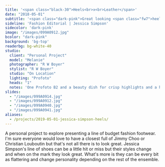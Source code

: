 ```yaml
---
title: '<span class="black-30">Heels<br>x<br>Leather</span>'
date: "2018-05-01"
subtitle: '<span class="dark-pink">Great looking <span class="fw7">heels</span> in context</span>'
sideline: 'Fashion Editorial | Jessica Simpson'
sidecolor: 'dark-pink'
image: "/images/099A0912.jpg"
bcolor: "dark-pink"
background: 'bg-top'
readerbg: bg-white-40
studio:
  client: "Personal Project"
  model: "Melanie"
  photographer: "R W Boyer"
  stylist: "R W Boyer"
  studio: "On Location"
  lighting: "Profoto"
  heads: "1"
  notes: 'One Profoto B2 and a beauty dish for crisp highlights and a harder edge.'
slides:
  - "/images/099A0914.jpg"
  - "/images/099A0912.jpg"
  - "/images/099A0940.jpg"
  - "/images/099A0941.jpg"
aliases:
  - /projects/2019-05-01-jessica-simpson-heels/
---
```

A personal project to explore presenting a line of budget fashion footwear. I'm sure everyone would love to have a closest full of Jimmy Choo or Christian Louboutin but that's not all there is to look great. Jessica Simpson's line of shoes can be a little hit or miss but their styles change and when on the mark they look great. What's more is they can be every bit as flattering and change personality depending on the rest of the ensemble.


